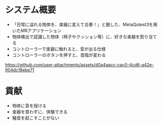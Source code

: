 # システム概要
- 「日常に溢れる物体を、楽器に変えて合奏！」と題した、MetaQutest3を用いたMRアプリケーション
- 物体検出で認識した物体（椅子やクッション等）に、好きな楽器を割り当てる
- コントローラーで楽器に触れると、音が出る仕様
- コントローラーのボタンを押すと、音階が変わる

https://github.com/user-attachments/assets/d0a4aacc-cac0-4cd6-a42e-904dc18ebe71

# 貢献
- 物体に音を授ける
- 楽器を買わずに、体験できる
- 騒音を起こすことがない
